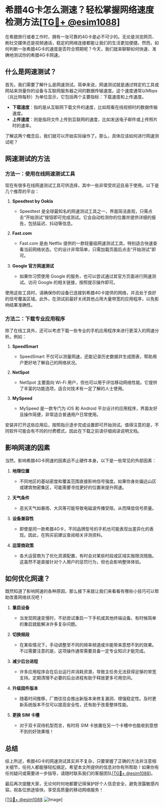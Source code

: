 # 希腊4G卡怎么测速？轻松掌握网络速度检测方法[[TG💪+ @esim1088](https://t.me/s/esim1088)]

在希腊旅行或者工作时，拥有一张可靠的4G卡是必不可少的。无论是浏览网页、刷社交媒体还是视频通话，稳定的网络连接都能让我们的生活更加便捷。然而，如何判断一张希腊4G卡的速度是否符合预期呢？今天，我们就来聊聊如何快速、准确地测试你的希腊4G卡网速。

## 什么是网速测试？

首先，我们需要了解什么是网速测试。简单来说，网速测试就是通过特定的工具或网站来测量你的设备与互联网服务器之间的数据传输速度。这个速度通常以Mbps（兆比特每秒）为单位显示，它包括两个主要指标：下载速度和上传速度。

- **下载速度**：指的是从互联网下载文件的速度，比如观看在线视频时的数据传输速度。
- **上传速度**：则是指将文件上传到互联网的速度，比如发送电子邮件或上传照片时的速率。

了解这两个概念后，我们就可以开始实际操作了。那么，具体应该如何进行网速测试呢？

## 网速测试的方法

### 方法一：使用在线网速测试工具

现在有很多在线网速测试工具可供选择，其中一些非常受欢迎且易于使用。以下是几个推荐的平台：

1. **Speedtest by Ookla**
   - Speedtest 是全球最知名的网速测试工具之一，界面简洁直观，只需点击“开始测试”按钮即可完成测试。它会自动检测你的位置并提供详细的报告，包括延迟、抖动等信息。

2. **Fast.com**
   - Fast.com 是由 Netflix 提供的一款轻量级网速测试工具，特别适合快速查看当前网络状态。它的设计非常简单，只需加载页面后点击“开始测试”即可。

3. **Google 官方网速测试**
   - 如果你习惯使用 Google 的服务，也可以尝试通过其官方页面进行网速测试。访问 Google 的相关链接，按照提示操作即可。

使用这些工具时，请确保你的设备已连接到希腊4G卡提供的网络，并且处于良好的信号覆盖区域。此外，在测试前最好关闭其他占用大量带宽的应用程序，以免影响结果准确性。

### 方法二：下载专业应用程序

除了在线工具外，还可以考虑下载一些专业的手机应用程序来进行更深入的网速分析。例如：

1. **SpeedSmart**
   - SpeedSmart 不仅可以测量网速，还能记录历史数据并生成图表，帮助用户更好地了解自己的网络状况。

2. **NetSpot**
   - NetSpot 主要面向 Wi-Fi 用户，但也可以用于评估移动网络性能。它提供了丰富的功能选项，适合对技术有一定了解的人士使用。

3. **MySpeed**
   - MySpeed 是一款专门为 iOS 和 Android 平台设计的应用程序，界面友好且操作简便，非常适合普通用户日常使用。

安装并打开这些应用后，按照指示逐步完成设置即可开始测试。值得注意的是，不同软件可能会有不同的付费模式，因此在下载之前请仔细阅读说明文档。

## 影响网速的因素

当然，影响希腊4G卡网速的因素远不止硬件本身。以下是一些常见的外部因素：

1. **地理位置**
   - 不同地区的基站密度和覆盖范围直接影响信号强度。如果你身处偏远山区或建筑物密集区，可能需要寻找更好的位置来提升网速。

2. **天气条件**
   - 恶劣天气如暴雨、大风等可能导致电磁波传播受阻，从而降低信号质量。

3. **设备兼容性**
   - 即使是同一款希腊4G卡，不同品牌型号的手机也可能表现出差异化的表现。因此，在购买前建议查阅相关评测资料。

4. **运营商政策**
   - 各大运营商为了优化资源配置，有时会对某些时段或区域实施限流措施。这虽然不是直接针对个人用户的惩罚行为，但也会影响整体体验。

## 如何优化网速？

既然知道了影响网速的各种原因，那么接下来就让我们来看看有哪些小技巧可以帮助改善网络状况吧！

1. **重启设备**
   - 当发现网速变慢时，不妨尝试重启一下手机或其他终端设备。有时候简单的重启就能解决许多复杂问题。

2. **切换频段**
   - 在某些情况下，手动调整至不同的频率频道或许能带来意想不到的效果。不过需要注意的是，这项操作通常需要具备一定专业知识才能完成。

3. **减少后台进程**
   - 许多应用程序会在后台运行并消耗资源，导致主任务无法获得足够的带宽支持。定期清理不必要的后台进程有助于释放更多可用空间。

4. **升级固件版本**
   - 随着时间推移，厂商往往会推出新版本来修复漏洞、增强稳定性。及时更新系统版本不仅可以提高安全性，还有助于改善整体性能。

5. **更换 SIM 卡槽**
   - 对于双卡双待机型而言，有时将 SIM 卡放置在另一个卡槽中也能收到意想不到的好效果哦！

## 总结

综上所述，希腊4G卡的网速测试其实并不复杂，只要掌握了正确的方法并注意相关细节，任何人都能够轻松搞定。希望本文所提供的信息对你有所帮助！如果你有任何疑问或需要进一步指导，请随时联系我们的客服团队[[TG💪+ @esim1088](https://t.me/s/esim1088)]。

最后再次提醒大家，无论何时何地都要记得保护好个人信息安全，避免泄露敏感内容。祝各位旅途愉快，享受高质量的移动网络服务！

[[TG💪+ @esim1088](https://t.me/s/esim1088) ![Image](https://i.postimg.cc/4NQfJmqS/Snipaste-2025-05-13-00-14-12.png)]